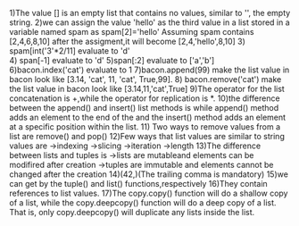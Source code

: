 1)The value [] is an empty list that contains no values, similar to '', the empty string.
2)we can  assign the value 'hello' as the third value in a list stored in a variable named spam as 
   spam[2]='hello'
   Assuming spam contains [2,4,6,8,10] after the assigment,it will become [2,4,'hello',8,10]
3) spam[int('3'*2/11] evaluate to 'd'  
4) span[-1] evaluate to 'd'
5)span[:2] evaluate to ['a','b']
6)bacon.index('cat') evaluate to 1
7)bacon.append(99) make the list value in bacon look like [3.14, 'cat', 11, 'cat', True,99].
8) bacon.remove('cat') make the list value in bacon look like [3.14,11,'cat',True]
9)The operator for the list concatenation is +,while the operator for replication is *.
10)the difference between the append() and insert() list methods is while append() method adds an element to 
 the end of the and the insert() method adds an element at a specific position within the list.
11) Two ways to remove values from a list are remove() and pop()
12)Few ways that list values are similar to string values are 
  ->indexing
  ->slicing
  ->iteration
  ->length
13)The difference between lists and tuples is 
    ->lists are mutableand elements can be modifired after creation 
    ->tuples are immutable and elements cannot be changed after the creation
 14)(42,)(The trailing comma is mandatory)
 15)we can get by the tuple() and list() functions,respectively
 16)They contain references to list values.
 17)The copy.copy() function will do a shallow copy of a list, while the copy.deepcopy() 
    function will do a deep copy of a list. That is, only copy.deepcopy() will duplicate any 
    lists inside the list.
